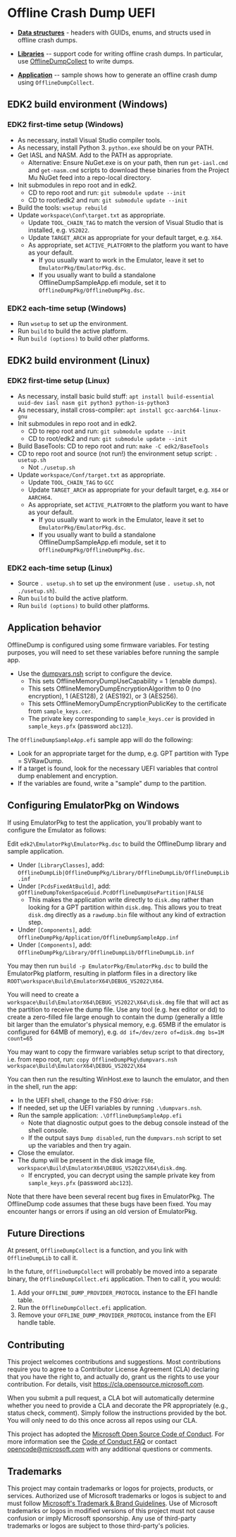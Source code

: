 # Offline Crash Dump UEFI

- **[Data structures](OfflineDumpPkg/Include/Guid/)** - headers with GUIDs, enums, and structs used in
  offline crash dumps.

- **[Libraries](OfflineDumpPkg/Include/Library/)** -- support code for writing offline crash dumps.
  In particular, use [OfflineDumpCollect](OfflineDumpPkg/Include/Library/OfflineDumpLib.h) to write
  dumps.

- **[Application](OfflineDumpPkg/Application/OfflineDumpSampleApp.c)** -- sample shows how to generate an offline
  crash dump using `OfflineDumpCollect`.

## EDK2 build environment (Windows)

### EDK2 first-time setup (Windows)

- As necessary, install Visual Studio compiler tools.
- As necessary, install Python 3. `python.exe` should be on your PATH.
- Get IASL and NASM. Add to the PATH as appropriate.
  - Alternative: Ensure NuGet.exe is on your path, then run `get-iasl.cmd` and `get-nasm.cmd` scripts
    to download these binaries from the Project Mu NuGet feed into a repo-local directory.
- Init submodules in repo root and in edk2.
  - CD to repo root and run: `git submodule update --init`
  - CD to root\edk2 and run: `git submodule update --init`
- Build the tools: `wsetup rebuild`
- Update `workspace\Conf\target.txt` as appropriate.
  - Update `TOOL_CHAIN_TAG` to match the version of Visual Studio that is installed, e.g. `VS2022`.
  - Update `TARGET_ARCH` as appropriate for your default target, e.g. `X64`.
  - As appropriate, set `ACTIVE_PLATFORM` to the platform you want to have as your default.
    - If you usually want to work in the Emulator, leave it set to `EmulatorPkg/EmulatorPkg.dsc`.
    - If you usually want to build a standalone OfflineDumpSampleApp.efi module, set it to `OfflineDumpPkg/OfflineDumpPkg.dsc`.

### EDK2 each-time setup (Windows)

- Run `wsetup` to set up the environment.
- Run `build` to build the active platform.
- Run `build (options)` to build other platforms.

## EDK2 build environment (Linux)

### EDK2 first-time setup (Linux)

- As necessary, install basic build stuff: `apt install build-essential uuid-dev iasl nasm git python3 python-is-python3`
- As necessary, install cross-compiler: `apt install gcc-aarch64-linux-gnu`
- Init submodules in repo root and in edk2.
  - CD to repo root and run: `git submodule update --init`
  - CD to root/edk2 and run: `git submodule update --init`
- Build BaseTools: CD to repo root and run: `make -C edk2/BaseTools`
- CD to repo root and source (not run!) the environment setup script: `. usetup.sh`
  - Not `./usetup.sh`
- Update `workspace/Conf/target.txt` as appropriate.
  - Update `TOOL_CHAIN_TAG` to `GCC`
  - Update `TARGET_ARCH` as appropriate for your default target, e.g. `X64` or `AARCH64`.
  - As appropriate, set `ACTIVE_PLATFORM` to the platform you want to have as your default.
    - If you usually want to work in the Emulator, leave it set to `EmulatorPkg/EmulatorPkg.dsc`.
    - If you usually want to build a standalone OfflineDumpSampleApp.efi module, set it to `OfflineDumpPkg/OfflineDumpPkg.dsc`.

### EDK2 each-time setup (Linux)

- Source `. usetup.sh` to set up the environment (use `. usetup.sh`, not `./usetup.sh`).
- Run `build` to build the active platform.
- Run `build (options)` to build other platforms.

## Application behavior

OfflineDump is configured using some firmware variables. For testing purposes, you will need to set
these variables before running the sample app.

- Use the [dumpvars.nsh](OfflineDumpPkg/dumpvars.nsh) script to configure the device.
  - This sets OfflineMemoryDumpUseCapability = 1 (enable dumps).
  - This sets OfflineMemoryDumpEncryptionAlgorithm to 0 (no encryption), 1 (AES128), 2 (AES192), or 3 (AES256).
  - This sets OfflineMemoryDumpEncryptionPublicKey to the certificate from `sample_keys.cer`.
  - The private key corresponding to `sample_keys.cer` is provided in `sample_keys.pfx` (password `abc123`).

The `OfflineDumpSampleApp.efi` sample app will do the following:

- Look for an appropriate target for the dump, e.g. GPT partition with Type = SVRawDump.
- If a target is found, look for the necessary UEFI variables that control dump enablement and encryption.
- If the variables are found, write a "sample" dump to the partition.

## Configuring EmulatorPkg on Windows

If using EmulatorPkg to test the application, you'll probably want to configure the Emulator as follows:

Edit `edk2\EmulatorPkg\EmulatorPkg.dsc` to build the OfflineDump library and sample application.

- Under `[LibraryClasses]`, add: `OfflineDumpLib|OfflineDumpPkg/Library/OfflineDumpLib/OfflineDumpLib.inf`
- Under `[PcdsFixedAtBuild]`, add: `gOfflineDumpTokenSpaceGuid.PcdOfflineDumpUsePartition|FALSE`
  - This makes the application write directly to `disk.dmg` rather than looking for a GPT partition within `disk.dmg`.
    This allows you to treat `disk.dmg` directly as a `rawdump.bin` file without any kind of extraction step.
- Under `[Components]`, add: `OfflineDumpPkg/Application/OfflineDumpSampleApp.inf`
- Under `[Components]`, add: `OfflineDumpPkg/Library/OfflineDumpLib/OfflineDumpLib.inf`

You may then run `build -p EmulatorPkg/EmulatorPkg.dsc` to build the EmulatorPkg platform, resulting in
platform files in a directory like `ROOT\workspace\Build\EmulatorX64\DEBUG_VS2022\X64`.

You will need to create a `workspace\Build\EmulatorX64\DEBUG_VS2022\X64\disk.dmg` file that will act as
the partition to receive the dump file. Use any tool (e.g. hex editor or dd) to create a zero-filled
file large enough to contain the dump (generally a little bit larger than the emulator's physical memory,
e.g. 65MB if the emulator is configured for 64MB of memory), e.g.
`dd if=/dev/zero of=disk.dmg bs=1M count=65`

You may want to copy the firmware variables setup script to that directory, i.e. from repo root, run:
`copy OfflineDumpPkg\dumpvars.nsh workspace\Build\EmulatorX64\DEBUG_VS2022\X64`

You can then run the resulting WinHost.exe to launch the emulator, and then in the shell, run the app:

- In the UEFI shell, change to the FS0 drive: `FS0:`
- If needed, set up the UEFI variables by running `.\dumpvars.nsh`.
- Run the sample application: `.\OfflineDumpSampleApp.efi`
  - Note that diagnostic output goes to the debug console instead of the shell console.
  - If the output says `Dump disabled`, run the `dumpvars.nsh` script to set up the variables
    and then try again.
- Close the emulator.
- The dump will be present in the disk image file, `workspace\Build\EmulatorX64\DEBUG_VS2022\X64\disk.dmg`.
  - If encrypted, you can decrypt using the sample private key from `sample_keys.pfx` (password `abc123`).

Note that there have been several recent bug fixes in EmulatorPkg. The OfflineDump code assumes that
these bugs have been fixed. You may encounter hangs or errors if using an old version of EmulatorPkg.

## Future Directions

At present, `OfflineDumpCollect` is a function, and you link with `OfflineDumpLib` to call it.

In the future, `OfflineDumpCollect` will probably be moved into a separate binary,
the `OfflineDumpCollect.efi` application. Then to call it, you would:

1. Add your `OFFLINE_DUMP_PROVIDER_PROTOCOL` instance to the EFI handle table.
2. Run the `OfflineDumpCollect.efi` application.
3. Remove your `OFFLINE_DUMP_PROVIDER_PROTOCOL` instance from the EFI handle table.

## Contributing

This project welcomes contributions and suggestions.  Most contributions require you to agree to a
Contributor License Agreement (CLA) declaring that you have the right to, and actually do, grant us
the rights to use your contribution. For details, visit https://cla.opensource.microsoft.com.

When you submit a pull request, a CLA bot will automatically determine whether you need to provide
a CLA and decorate the PR appropriately (e.g., status check, comment). Simply follow the instructions
provided by the bot. You will only need to do this once across all repos using our CLA.

This project has adopted the [Microsoft Open Source Code of Conduct](https://opensource.microsoft.com/codeofconduct/).
For more information see the [Code of Conduct FAQ](https://opensource.microsoft.com/codeofconduct/faq/) or
contact [opencode@microsoft.com](mailto:opencode@microsoft.com) with any additional questions or comments.

## Trademarks

This project may contain trademarks or logos for projects, products, or services. Authorized use of Microsoft 
trademarks or logos is subject to and must follow 
[Microsoft's Trademark & Brand Guidelines](https://www.microsoft.com/en-us/legal/intellectualproperty/trademarks/usage/general).
Use of Microsoft trademarks or logos in modified versions of this project must not cause confusion or imply Microsoft sponsorship.
Any use of third-party trademarks or logos are subject to those third-party's policies.
